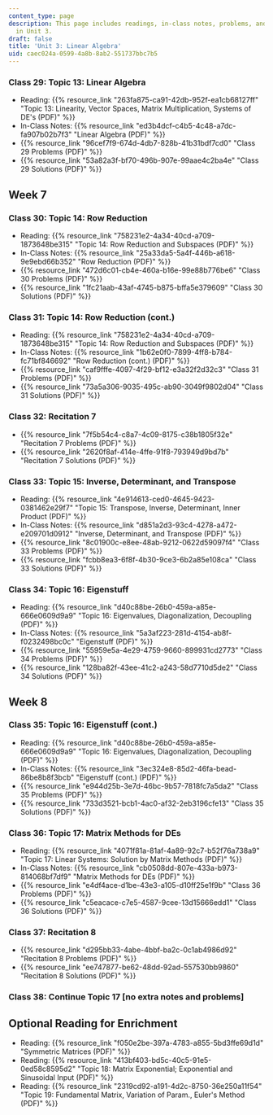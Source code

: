 ```yaml
---
content_type: page
description: This page includes readings, in-class notes, problems, and solutions
  in Unit 3.
draft: false
title: 'Unit 3: Linear Algebra'
uid: caec024a-0599-4a8b-8ab2-551737bbc7b5
---
```

### Class 29: Topic 13: Linear Algebra

- Reading: {{% resource_link "263fa875-ca91-42db-952f-ea1cb68127ff" "Topic 13: Linearity, Vector Spaces, Matrix Multiplication, Systems of DE's (PDF)" %}}
- In-Class Notes: {{% resource_link "ed3b4dcf-c4b5-4c48-a7dc-fa907b02b7f3" "Linear Algebra (PDF)" %}}
- {{% resource_link "96cef7f9-674d-4db7-828b-41b31bdf7cd0" "Class 29 Problems (PDF)" %}}
- {{% resource_link "53a82a3f-bf70-496b-907e-99aae4c2ba4e" "Class 29 Solutions (PDF)" %}}

## Week 7

### Class 30: Topic 14: Row Reduction

- Reading: {{% resource_link "758231e2-4a34-40cd-a709-1873648be315" "Topic 14: Row Reduction and Subspaces (PDF)" %}}
- In-Class Notes: {{% resource_link "25a33da5-5a4f-446b-a618-9e9ebd66b352" "Row Reduction (PDF)" %}}
- {{% resource_link "472d6c01-cb4e-460a-b16e-99e88b776be6" "Class 30 Problems (PDF)" %}}
- {{% resource_link "1fc21aab-43af-4745-b875-bffa5e379609" "Class 30 Solutions (PDF)" %}}

### Class 31: Topic 14: Row Reduction (cont.)

- Reading: {{% resource_link "758231e2-4a34-40cd-a709-1873648be315" "Topic 14: Row Reduction and Subspaces (PDF)" %}}
- In-Class Notes: {{% resource_link "1b62e0f0-7899-4ff8-b784-fc71bf846692" "Row Reduction (cont.) (PDF)" %}}
- {{% resource_link "caf9fffe-4097-4f29-bf12-e3a32f2d32c3" "Class 31 Problems (PDF)" %}}
- {{% resource_link "73a5a306-9035-495c-ab90-3049f9802d04" "Class 31 Solutions (PDF)" %}}

### Class 32: Recitation 7

- {{% resource_link "7f5b54c4-c8a7-4c09-8175-c38b1805f32e" "Recitation 7 Problems (PDF)" %}}
- {{% resource_link "2620f8af-414e-4ffe-91f8-793949d9bd7b" "Recitation 7 Solutions (PDF)" %}}

### Class 33: Topic 15: Inverse, Determinant, and Transpose

- Reading: {{% resource_link "4e914613-ced0-4645-9423-0381462e29f7" "Topic 15: Transpose, Inverse, Determinant, Inner Product (PDF)" %}}
- In-Class Notes: {{% resource_link "d851a2d3-93c4-4278-a472-e209701d0912" "Inverse, Determinant, and Transpose (PDF)" %}}
- {{% resource_link "8c01900c-e8ee-48ab-9212-0622d59097f4" "Class 33 Problems (PDF)" %}}
- {{% resource_link "fcbb8ea3-6f8f-4b30-9ce3-6b2a85e108ca" "Class 33 Solutions (PDF)" %}}

### Class 34: Topic 16: Eigenstuff

- Reading: {{% resource_link "d40c88be-26b0-459a-a85e-666e0609d9a9" "Topic 16: Eigenvalues, Diagonalization, Decoupling (PDF)" %}}
- In-Class Notes: {{% resource_link "5a3af223-281d-4154-ab8f-f0232498bc0c" "Eigenstuff (PDF)" %}}
- {{% resource_link "55959e5a-4e29-4759-9660-899931cd2773" "Class 34 Problems (PDF)" %}}
- {{% resource_link "128ba82f-43ee-41c2-a243-58d7710d5de2" "Class 34 Solutions (PDF)" %}}

## Week 8

### Class 35: Topic 16: Eigenstuff (cont.)

- Reading: {{% resource_link "d40c88be-26b0-459a-a85e-666e0609d9a9" "Topic 16: Eigenvalues, Diagonalization, Decoupling (PDF)" %}}
- In-Class Notes: {{% resource_link "3ec324e8-85d2-46fa-bead-86be8b8f3bcb" "Eigenstuff (cont.) (PDF)" %}}
- {{% resource_link "e944d25b-3e7d-46bc-9b57-7818fc7a5da2" "Class 35 Problems (PDF)" %}}
- {{% resource_link "733d3521-bcb1-4ac0-af32-2eb3196cfe13" "Class 35 Solutions (PDF)" %}}

### Class 36: Topic 17: Matrix Methods for DEs

- Reading: {{% resource_link "4071f81a-81af-4a89-92c7-b52f76a738a9" "Topic 17: Linear Systems: Solution by Matrix Methods (PDF)" %}}
- In-Class Notes: {{% resource_link "cb0508dd-807e-433a-b973-814068bf7df9" "Matrix Methods for DEs (PDF)" %}}
- {{% resource_link "e4df4ace-d1be-43e3-a105-d10ff25e1f9b" "Class 36 Problems (PDF)" %}}
- {{% resource_link "c5eacace-c7e5-4587-9cee-13d15666edd1" "Class 36 Solutions (PDF)" %}}

### Class 37: Recitation 8

- {{% resource_link "d295bb33-4abe-4bbf-ba2c-0c1ab4986d92" "Recitation 8 Problems (PDF)" %}}
- {{% resource_link "ee747877-be62-48dd-92ad-557530bb9860" "Recitation 8 Solutions (PDF)" %}}

### Class 38: Continue Topic 17 \[no extra notes and problems\]

## Optional Reading for Enrichment

- Reading: {{% resource_link "f050e2be-397a-4783-a855-5bd3ffe69d1d" "Symmetric Matrices (PDF)" %}} 
- Reading: {{% resource_link "413bf403-bd5c-40c5-91e5-0ed58c8595d2" "Topic 18: Matrix Exponential; Exponential and Sinusoidal Input (PDF)" %}} 
- Reading: {{% resource_link "2319cd92-a191-4d2c-8750-36e250a11f54" "Topic 19: Fundamental Matrix, Variation of Param., Euler's Method (PDF)" %}}